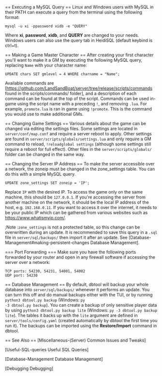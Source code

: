 == Executing a MySQL Query ==
Linux and Windows users with MySQL in their PATH can execute a query from the terminal using the following format:
```
mysql -u xi -ppassword xidb -e "QUERY"
```
Where <b>xi</b>, <b>password</b>, <b>xidb</b>, and <b>QUERY</b> are changed to your needs. Windows users can also use the query tab in HeidiSQL (default keybind is ctrl+t).

== Making a Game Master Character ==
After creating your first character you'll want to make it a GM by executing the following MySQL query, replacing <code>Name</code> with your character name:
```
UPDATE chars SET gmlevel = 4 WHERE charname = "Name";
```
Available commands are [https://github.com/LandSandBoat/server/tree/release/scripts/commands found in the scripts/commands/ folder], and a description of each command can be found at the top of the script. Commands can be used in-game using the script name with a preceding <code>!</code>, and removing <code>.lua</code>. For example, <code>promote.lua</code> is ran in game using <code>!promote</code>. This is the command you would use to make additional GMs.

== Changing Game Settings ==
Various details about the game can be changed via editing the settings files. Some settings are located in <code>server/conf/map.conf</code> and require a server reboot to apply. Other settings are found in <code>server/scripts/globals/settings.lua</code> and only require a GM command to reload, <code>!reloadglobal settings</code> (although some settings still require a reboot for full effect). Other files in the <code>server/scripts/globals/</code> folder can be changed in the same way.

== Changing the Server IP Address ==
To make the server accessible over a network, the zoneip must be changed in the zone_settings table. You can do this with a simple MySQL query.
```
UPDATE zone_settings SET zoneip = 'IP';
```
Replace <code>IP</code> with the desired IP. To access the game only on the same machine, this should be <code>127.0.0.1</code>. If you're accessing the server from another machine on the network, it should be the local IP address of the host, e.g. <code>192.168.0.11</code>. If you want to access it over the internet, it needs to be your public IP which can be gathered from various websites such as https://www.whatismyip.com/.

;Note
:<code>zone_settings</code> is not a protected table, so this change can be overwritten during an update. It is recommended to save this query in a <code>.sql</code> file in <code>server/sql/backups/</code> then import it after an update. See [Database-Management#making-persistent-changes Database Management].

=== Port Forwarding ===
Make sure you have the following ports forwarded by your router and open in any firewall software if accessing the server over a network:
```
TCP ports: 54230, 54231, 54001, 54002
UDP port: 54230
```

== Database Management ==
By default, dbtool will backup your whole database into <code>server/sql/backups/</code> whenever it performs an update. You can turn this off and do manual backups either with the TUI, or by running <code>python3 dbtool.py backup</code> (Windows: <code>py -3 dbtool.py backup</code>). You can create a backup of only sensitive player data by using <code>python3 dbtool.py backup lite</code> (Windows: <code>py -3 dbtool.py backup lite</code>). The tables it backs up with the <code>lite</code> argument are defined in <code>server/tools/config.yaml</code> (created automatically by dbtool the first time you run it). The backups can be imported using the <b>Restore/Import</b> command in dbtool.

== See Also ==
[Miscellaneous-(Server) Common Issues and Tweaks]

[Useful-SQL-queries Useful SQL Queries]

[Database-Management Database Management]

[Debugging Debugging]